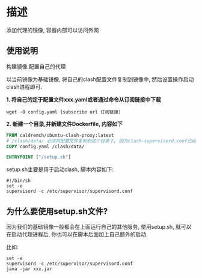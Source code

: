 # 描述

添加代理的镜像, 容器内部可以访问外网

## 使用说明

构建镜像,配置自己的代理

以当前镜像为基础镜像, 将自己的clash配置文件复制到镜像中, 然后设置操作启动clash进程即可.

**1. 将自己的定于配置文件xxx.yaml或者通过命令从订阅链接中下载**

```shell
wget -O config.yaml [subscribe url 订阅链接]
```

**2. 新建一个目录,并新建文件Dockerfile, 内容如下**

```Dockerfile
FROM caldremch/ubuntu-clash-proxy:latest
# /clash/data/ 必须将配置文件复制到这个目录下, 因为clash-supervisord.conf已经固定了这个路径
COPY config.yaml /clash/data/

ENTRYPOINT ["/setup.sh"]
````

setup.sh主要是用于启动clash, 脚本内容如下:

```shell
#!/bin/sh
set -e
supervisord -c /etc/supervisor/supervisord.conf
```

## 为什么要使用setup.sh文件?

因为我们的基础镜像一般都会在上面运行自己的其他服务, 使用setup.sh, 就可以在启动代理进程后, 你也可以在脚本后面加上自己额外的启动.

比如:

```shell
set -e
supervisord -c /etc/supervisor/supervisord.conf
java -jar xxx.jar
```
